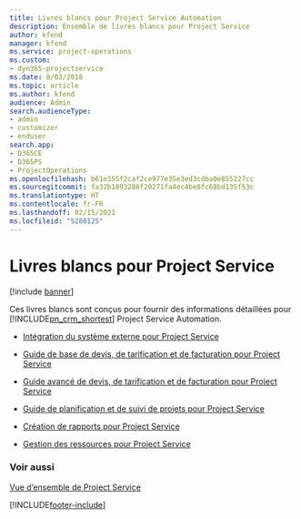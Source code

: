 ```yaml
---
title: Livres blancs pour Project Service Automation
description: Ensemble de livres blancs pour Project Service
author: kfend
manager: kfend
ms.service: project-operations
ms.custom:
- dyn365-projectservice
ms.date: 8/03/2018
ms.topic: article
ms.author: kfend
audience: Admin
search.audienceType:
- admin
- customizer
- enduser
search.app:
- D365CE
- D365PS
- ProjectOperations
ms.openlocfilehash: b61e355f2caf2ce977e35e3ed3cdba0e855227cc
ms.sourcegitcommit: fa32b1893286f20271fa4ec4be8fc68bd135f53c
ms.translationtype: HT
ms.contentlocale: fr-FR
ms.lasthandoff: 02/15/2021
ms.locfileid: "5280125"
---
```

# <a name="white-papers-for-project-service"></a>Livres blancs pour Project Service

[!include [banner](../includes/psa-now-project-operations.md)]

Ces livres blancs sont conçus pour fournir des informations détaillées pour [!INCLUDE[pn_crm_shortest](../includes/pn-crm-shortest.md)] Project Service Automation.

-   [Intégration du système externe pour Project Service](https://go.microsoft.com/fwlink/?LinkId=825445)

-   [Guide de base de devis, de tarification et de facturation pour Project Service](https://go.microsoft.com/fwlink/?LinkId=825241)

-   [Guide avancé de devis, de tarification et de facturation pour Project Service](https://go.microsoft.com/fwlink/?LinkId=825242)

-   [Guide de planification et de suivi de projets pour Project Service](https://go.microsoft.com/fwlink/?LinkId=825243)

-   [Création de rapports pour Project Service](https://go.microsoft.com/fwlink/?LinkId=825446)

-   [Gestion des ressources pour Project Service](https://go.microsoft.com/fwlink/?LinkId=825244)

### <a name="see-also"></a>Voir aussi
 [Vue d’ensemble de Project Service](../psa/overview.md)


[!INCLUDE[footer-include](../includes/footer-banner.md)]